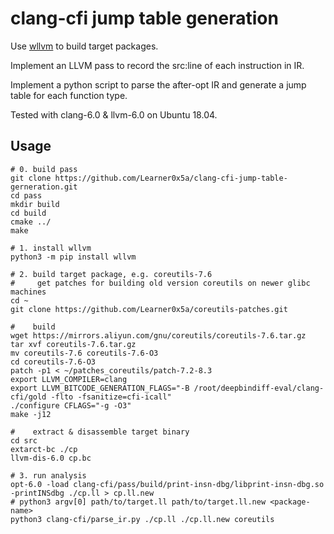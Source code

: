 # clang-cfi jump table generation

Use [wllvm](https://github.com/travitch/whole-program-llvm) to build target packages.

Implement an LLVM pass to record the src:line of each instruction in IR.

Implement a python script to parse the after-opt IR and generate a jump table for each function type.

Tested with clang-6.0 & llvm-6.0 on Ubuntu 18.04.

## Usage
```
# 0. build pass
git clone https://github.com/Learner0x5a/clang-cfi-jump-table-gerneration.git
cd pass
mkdir build
cd build
cmake ../
make

# 1. install wllvm
python3 -m pip install wllvm

# 2. build target package, e.g. coreutils-7.6
#     get patches for building old version coreutils on newer glibc machines
cd ~
git clone https://github.com/Learner0x5a/coreutils-patches.git

#    build
wget https://mirrors.aliyun.com/gnu/coreutils/coreutils-7.6.tar.gz
tar xvf coreutils-7.6.tar.gz
mv coreutils-7.6 coreutils-7.6-O3
cd coreutils-7.6-O3
patch -p1 < ~/patches_coreutils/patch-7.2-8.3
export LLVM_COMPILER=clang
export LLVM_BITCODE_GENERATION_FLAGS="-B /root/deepbindiff-eval/clang-cfi/gold -flto -fsanitize=cfi-icall"
./configure CFLAGS="-g -O3"
make -j12

#    extract & disassemble target binary
cd src
extarct-bc ./cp
llvm-dis-6.0 cp.bc

# 3. run analysis 
opt-6.0 -load clang-cfi/pass/build/print-insn-dbg/libprint-insn-dbg.so -printINSdbg ./cp.ll > cp.ll.new
# python3 argv[0] path/to/target.ll path/to/target.ll.new <package-name>
python3 clang-cfi/parse_ir.py ./cp.ll ./cp.ll.new coreutils


```


